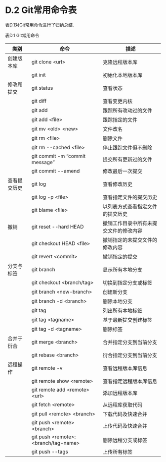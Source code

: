 # D.2 Git常用命令表


表D.1对Git常用命令进行了归纳总结.

表D.1 Git常用命令

| 类别         | 命令                                    | 描述                                   |
|--------------|-----------------------------------------|----------------------------------------|
| 创建版本库   | git clone \<url\>                       | 克隆远程版本库                         |
|              | git init                                | 初始化本地版本库                       |
| 修改和提交   | git status                              | 查看状态                               |
|              | git diff                                | 查看变更内核                           |
|              | git add                                 | 跟踪所有改动过的文件                   |
|              | git add \<file\>                        | 跟踪指定的文件                         |
|              | git mv \<old\> \<new\>                  | 文件改名                               |
|              | git rm \<file\>                         | 删除文件                               |
|              | git rm --cached \<file\>                | 停止跟踪文件但不删除                   |
|              | git commit -m “commit message”          | 提交所有更新过的文件                   |
|              | git commit --amend                      | 修改最后一次提交                       |
| 查看提交历史 | git log                                 | 查看修改历史                           |
|              | git log -p \<file\>                     | 查看指定文件的提交历史                 |
|              | git blame \<file\>                      | 以列表方式查看指定文件的提交历史       |
| 撤销         | git reset --hard HEAD                   | 撤销工作目录中所有未提交文件的修改内容 |
|              | git checkout HEAD \<file\>              | 撤销指定的未提交文件的修改内容         |
|              | git revert \<commit\>                   | 撤销指定的提交                         |
| 分支与标签   | git branch                              | 显示所有本地分支                       |
|              | git checkout \<branch/tag\>             | 切换到指定分支或标签                   |
|              | git branch \<new-branch\>               | 创建新分支                             |
|              | git branch -d \<branch\>                | 删除本地分支                           |
|              | git tag                                 | 列出所有本地标签                       |
|              | git tag \<tagname\>                     | 基于最新提交创建标签                   |
|              | git tag -d \<tagname\>                  | 删除标签                               |
| 合并于衍合   | git merge \<branch\>                    | 合并指定分支到当前分支                 |
|              | git rebase \<branch\>                   | 衍合指定分支到当前分支                 |
| 远程操作     | git remote -v                           | 查看远程版本库信息                     |
|              | git remote show \<remote\>              | 查看指定远程版本库信息                 |
|              | git remote add \<remote\> \<url\>       | 添加远程版本库                         |
|              | git fetch \<remote\>                    | 从远程库获取代码                       |
|              | git pull \<remote\> \<branch\>          | 下载代码及快速合并                     |
|              | git push \<remote\> \<branch\>          | 上传代码及快速合并                     |
|              | git push \<remote\>:\<branch/tag-name\> | 删除远程分支或标签                     |
|              | git push --tags                         | 上传所有标签                           |
